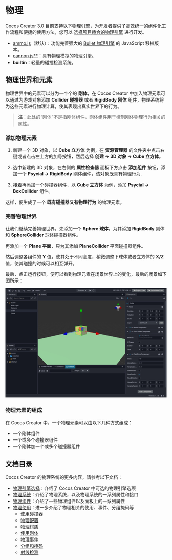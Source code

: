 # 物理

Cocos Creator 3.0 目前支持以下物理引擎，为开发者提供了高效统一的组件化工作流程和便捷的使用方法，您可以 [选择项目适合的物理引擎](physics-item.md) 进行开发。

- [ammo.js](https://github.com/cocos-creator/ammo.js)（默认）：功能完善强大的 [Bullet 物理引擎](https://pybullet.org/wordpress/) 的 JavaScript 移植版本。
- [cannon.js**](https://github.com/cocos-creator/cannon.js)：具有物理模拟的物理引擎。
- **builtin**：轻量的碰撞检测系统。

## 物理世界和元素

物理世界中的元素可以分为一个个的 **刚体**，在 Cocos Creator 中加入物理元素可以通过为游戏对象添加 **Collider 碰撞器** 或者 **RigidBody 刚体** 组件，物理系统将为这些元素进行物理计算，使其表现出真实世界下的行为。

> **注**：此处的“刚体”不是指刚体组件，刚体组件用于控制刚体物理行为相关的属性。

### 添加物理元素

1. 新建一个 3D 对象，以 **Cube 立方体** 为例，在 **资源管理器** 的文件夹中点击右键或者点击左上方的加号按钮，然后选择 **创建 -> 3D 对象 -> Cube 立方体**。


2. 选中新建的 3D 对象，在右侧的 **属性检查器** 面板下方点击 **添加组件** 按钮，添加一个 **Psycial -> RigidBody** 刚体组件，该对象既具有物理行为.



3. 接着再添加一个碰撞器组件，以 **Cube 立方体** 为例，添加 **Psycial -> BoxCollider** 组件。



这样，便生成了一个 **既有碰撞器又有物理行为** 的物理元素。

### 完善物理世界

让我们继续完善物理世界，先添加一个 **Sphere 球体**，为其添加 **RigidBody** 刚体和 **SphereCollider** 球体碰撞器组件。

再添加一个 **Plane 平面**，只为其添加 **PlaneCollider** 平面碰撞器组件。

然后调整各组件的 **Y** 值，使其处于不同高度，稍微调整下球体或者立方体的 **X/Z** 值，使其碰撞的时候可以相互弹开。

最后，点击运行按钮，便可以看到物理元素在场景世界上的变化，最后的场景如下图所示：

![Physical World](img/physics.jpg)



### 物理元素的组成

在 Cocos Creator 中，一个物理元素可以由以下几种方式组成：

- 一个刚体组件
- 一个或多个碰撞器组件
- 一个刚体加一个或多个碰撞器组件

## 文档目录

Cocos Creator 的物理系统的更多内容，请参考以下文档：

- [物理引擎选择](physics-item.md)：介绍了 Cocos Creator 中可选的物理引擎选项
- [物理系统](physics-system.md)：介绍了物理系统，以及物理系统的一系列属性和接口
- [物理组件](physics-component.md)：介绍了一些物理组件以及面板上的一系列属性
- [物理使用](physics-use.md)：进一步介绍了物理相关的使用、事件、分组掩码等
    - [使用碰撞器](physics-collider.md)
    - [物理配置](physics-configs.md)
    - [物理材质](physics-material.md)
    - [使用刚体](physics-rigidbody.md)
    - [物理事件](physics-event.md)
    - [分组和掩码](physics-group-mask.md)
    - [射线检测](physics-raycast.md)

